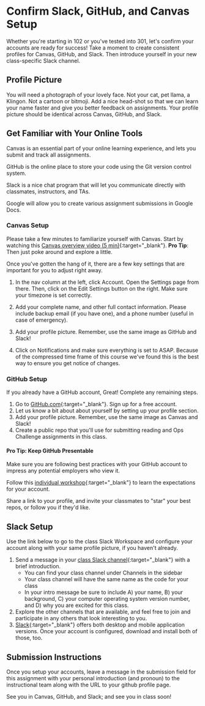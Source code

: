 # Confirm Slack, GitHub, and Canvas Setup

Whether you're starting in 102 or you've tested into 301, let's confirm your accounts are ready for success!  Take a moment to create consistent profiles for Canvas, GitHub, and Slack.  Then introduce yourself in your new class-specific Slack channel.  

## Profile Picture

You will need a photograph of your lovely face.  Not your cat, pet llama, a Klingon. Not a cartoon or bitmoji. Add a nice head-shot so that we can learn your name faster and give you better feedback on assignments.  Your profile picture should be identical across Canvas, GitHub, and Slack.

## Get Familiar with Your Online Tools

Canvas is an essential part of your online learning experience, and lets you submit and track all assignments.

GitHub is the online place to store your code using the Git version control system.

Slack is a nice chat program that will let you communicate directly with classmates, instructors, and TAs.  

Google will allow you to create various assignment submissions in Google Docs.

### Canvas Setup

Please take a few minutes to familiarize yourself with Canvas. Start by watching this [Canvas overview video (5 min)](https://youtu.be/bZ_z8f2Q_EI){:target="_blank"}. **Pro Tip**: Then just poke around and explore a little.

Once you've gotten the hang of it, there are a few key settings that are important for you to adjust right away.

1. In the nav column at the left, click Account. Open the Settings page from there. Then, click on the Edit Settings button on the right. Make sure your timezone is set correctly. 

1. Add your complete name, and other full contact information. Please include backup email (if you have one), and a phone number (useful in case of emergency).

1. Add your profile picture.  Remember, use the same image as GitHub and Slack!

1. Click on Notifications and make sure everything is set to ASAP. Because of the compressed time frame of this course we've found this is the best way to ensure you get notice of changes.

### GitHub Setup

If you already have a GitHub account, Great!  Complete any remaining steps.

1. Go to [GitHub.com](github.com){:target="_blank"}.  Sign up for a free account. 
1. Let us know a bit about about yourself by setting up your profile section.
1. Add your profile picture. Remember, use the same image as Canvas and Slack!
1. Create a public repo that you'll use for submitting reading and Ops Challenge assignments in this class.

#### Pro Tip: Keep GitHub Presentable

Make sure you are following best practices with your GitHub account to impress any potential employers who view it. 

Follow this [individual workshop](https://docs.google.com/presentation/d/1WcsrMvSdZe3XyshQ_z_O8A-tPwbUmiBUv_gT8hOPX50/edit#slide=id.g2bbea01bd4_0_233){:target="_blank"} to learn the expectations for your account.

Share a link to your profile, and invite your classmates to "star" your best repos, or follow you if they'd like. 

## Slack Setup

Use the link below to go to the class Slack Workspace and configure your account along with your same profile picture, if you haven't already.

1. Send a message in your [class Slack channel](https://codefellows.slack.com/archives/G016YAUFXC1){:target="_blank"} with a brief introduction. 
    - You can find your class channel under Channels in the sidebar
    - Your class channel will have the same name as the code for your class
    - In your intro message be sure to include A) your name, B) your background, C) your computer operating system version number, and D) why you are excited for this class. 
1. Explore the other channels that are available, and feel free to join and participate in any others that look interesting to you.
1. [Slack](https://slack.com/){:target="_blank"} offers both desktop and mobile application versions. Once your account is configured, download and install both of those, too. 

## Submission Instructions
Once you setup your accounts, leave a message in the submission field for this assignment with your personal introduction (and pronoun) to the instructional team along with the URL to your github profile page.

See you in Canvas, GitHub, and Slack; and see you in class soon!
